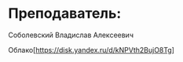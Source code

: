 # Преподаватель:

Соболевский Владислав Алексеевич

Облако[https://disk.yandex.ru/d/kNPVth2BujO8Tg]

